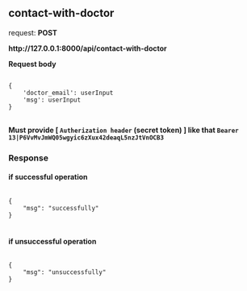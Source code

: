 ## contact-with-doctor

request: <strong> POST </strong>

<strong>
  http://127.0.0.1:8000/api/contact-with-doctor
</strong>

<strong> Request body </strong>

<pre>
<code>
{
    'doctor_email': userInput
    'msg': userInput
}
</code>
</pre>
<strong> Must provide [ <code>Autherization header</code> (secret token) ] like that <code>Bearer 13|P6VvMvJmWQ05wgyic6zXux42deaqL5nzJtVnOCB3</code> </strong>


### Response 
#### if successful operation
<pre>
<code>
{
    "msg": "successfully"
}
</code>
</pre>
#### if unsuccessful operation
<pre>
<code>
{
    "msg": "unsuccessfully"
}
</code>
</pre>
